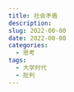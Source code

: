 ```yaml
---
title: 社会矛盾
description: 
slug: 2022-00-00
date: 2022-00-00
categories:
  - 思考
tags:
  - 大学时代
  - 批判
---
```


